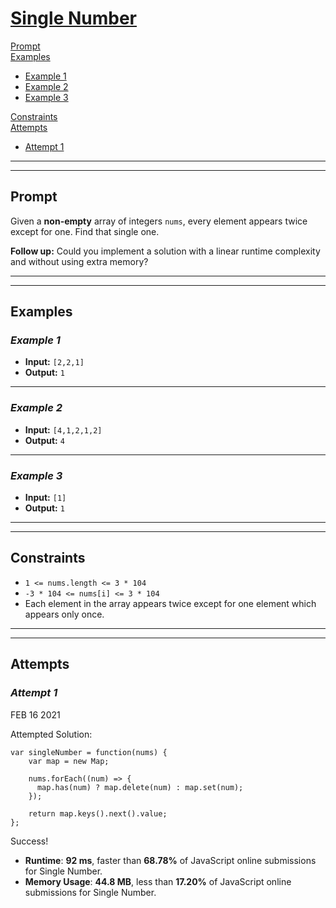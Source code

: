 # [**Single Number**](https://leetcode.com/problems/single-number/)

[Prompt](#prompt)  
[Examples](#examples)
- [Example 1](#example-1)  
- [Example 2](#example-2)  
- [Example 3](#example-3)  

[Constraints](#constraints)  
[Attempts](#attempts)  
- [Attempt 1](#attempt-1)

---
---
## **Prompt**
Given a **non-empty** array of integers `nums`, every element appears twice except for one. Find that single one.

**Follow up:** Could you implement a solution with a linear runtime complexity and without using extra memory?

---
---
## **Examples**

### *Example 1*

- **Input:** `[2,2,1]`  
- **Output:** `1`  

---
### *Example 2*

- **Input:** `[4,1,2,1,2]`  
- **Output:** `4`

---
### *Example 3*

- **Input:** `[1]`  
- **Output:** `1`

---
---
## **Constraints**
- `1 <= nums.length <= 3 * 104`
- `-3 * 104 <= nums[i] <= 3 * 104`
- Each element in the array appears twice except for one element which appears only once.

---
---
## **Attempts**

### *Attempt 1*
FEB 16 2021

Attempted Solution:
```
var singleNumber = function(nums) {
    var map = new Map;

    nums.forEach((num) => {
      map.has(num) ? map.delete(num) : map.set(num);
    });

    return map.keys().next().value;
};
```

Success!

- **Runtime**: **92 ms**, faster than **68.78%** of JavaScript online submissions for Single Number.
- **Memory Usage**: **44.8 MB**, less than **17.20%** of JavaScript online submissions for Single Number.

